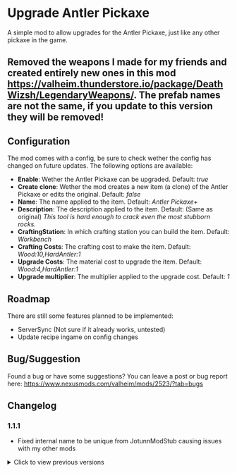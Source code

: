 # Upgrade Antler Pickaxe

A simple mod to allow upgrades for the Antler Pickaxe, just like any other pickaxe in the game.

## Removed the weapons I made for my friends and created entirely new ones in this mod https://valheim.thunderstore.io/package/DeathWizsh/LegendaryWeapons/. The prefab names are not the same, if you update to this version they will be removed!

## Configuration
The mod comes with a config, be sure to check wether the config has changed on future updates. The following options are available:
 - **Enable**: Wether the Antler Pickaxe can be upgraded. Default: *true*
 - **Create clone**: Wether the mod creates a new item (a clone) of the Antler Pickaxe or edits the original. Default: *false*
 - **Name**: The name applied to the item. Default: *Antler Pickaxe+*
 - **Description**: The description applied to the item. Default: (Same as original) *This tool is hard enough to crack even the most stubborn rocks.*
 - **CraftingStation**: In which crafting station you can build the item. Default: *Workbench*
 - **Crafting Costs**: The crafting cost to make the item. Default: *Wood:10,HardAntler:1*
 - **Upgrade Costs**: The material cost to upgrade the item. Default: *Wood:4,HardAntler:1*
 - **Upgrade multiplier**: The multiplier applied to the upgrade cost. Default: *1*

## Roadmap
There are still some features planned to be implemented:
 - ServerSync (Not sure if it already works, untested)
 - Update recipe ingame on config changes

## Bug/Suggestion
Found a bug or have some suggestions? You can leave a post or bug report here: https://www.nexusmods.com/valheim/mods/2523/?tab=bugs

## Changelog
### 1.1.1
- Fixed internal name to be unique from JotunnModStub causing issues with my other mods

<details>
    <summary>Click to view previous versions</summary>
    <!-- have to be followed by an empty line! -->

### 1.1.0
 - Removed the weapons I made for my friends and created entire new ones in this mod https://valheim.thunderstore.io/package/DeathWizsh/LegendaryWeapons/. The prefab names are not the same, if you update to this version they will be removed!
 - Added config entries to set the name, description, crafting station, crafting recipe, upgrade costs & being able to choose wether to edit the orignal Antler Pickaxe or to create a clone
 - The plugin GUID has changed, please remove the old config & edit the new one (sorry :S) 

### 1.0.1
- Updated README to announce that the special weapons will be moved to a different mod in the future

### 1.0.0
- First release

  </details>
</details>